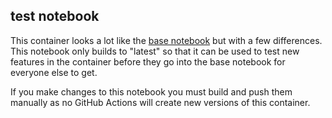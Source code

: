 ## test notebook

This container looks a lot like the [base notebook](https://github.com/uwcip/jupyterhub-base-notebook)
but with a few differences. This notebook only builds to "latest" so that it
can be used to test new features in the container before they go into the base
notebook for everyone else to get.

If you make changes to this notebook you must build and push them manually as
no GitHub Actions will create new versions of this container.
